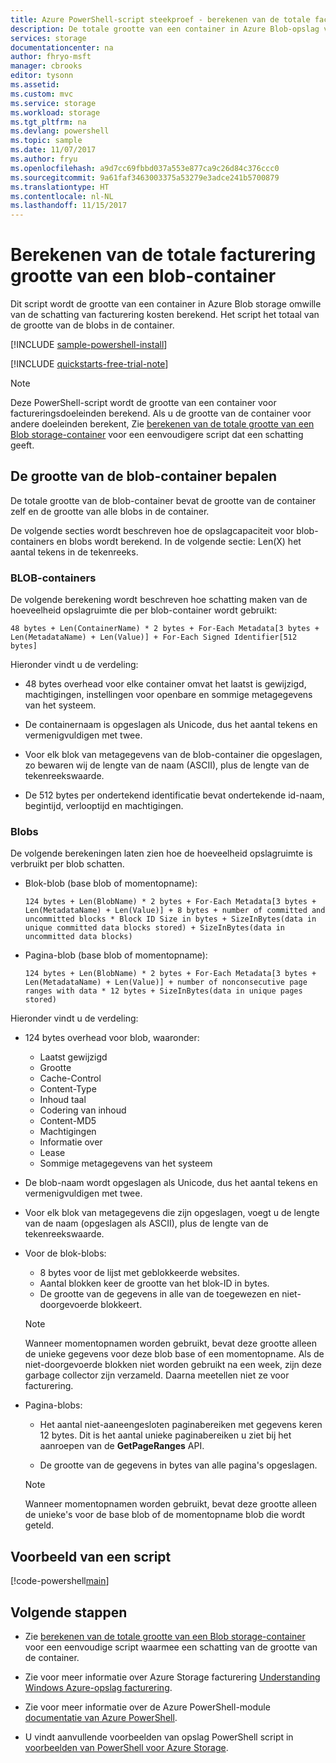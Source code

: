 ```yaml
---
title: Azure PowerShell-script steekproef - berekenen van de totale facturering grootte van een blob-container | Microsoft Docs
description: De totale grootte van een container in Azure Blob-opslag voor factureringsdoeleinden berekenen.
services: storage
documentationcenter: na
author: fhryo-msft
manager: cbrooks
editor: tysonn
ms.assetid: 
ms.custom: mvc
ms.service: storage
ms.workload: storage
ms.tgt_pltfrm: na
ms.devlang: powershell
ms.topic: sample
ms.date: 11/07/2017
ms.author: fryu
ms.openlocfilehash: a9d7cc69fbbd037a553e877ca9c26d84c376ccc0
ms.sourcegitcommit: 9a61faf3463003375a53279e3adce241b5700879
ms.translationtype: HT
ms.contentlocale: nl-NL
ms.lasthandoff: 11/15/2017
---
```

# <a name="calculate-the-total-billing-size-of-a-blob-container"></a>Berekenen van de totale facturering grootte van een blob-container

Dit script wordt de grootte van een container in Azure Blob storage omwille van de schatting van facturering kosten berekend. Het script het totaal van de grootte van de blobs in de container.

[!INCLUDE [sample-powershell-install](../../../includes/sample-powershell-install-no-ssh.md)]

[!INCLUDE [quickstarts-free-trial-note](../../../includes/quickstarts-free-trial-note.md)]

> [!NOTE]
> Deze PowerShell-script wordt de grootte van een container voor factureringsdoeleinden berekend. Als u de grootte van de container voor andere doeleinden berekent, Zie [berekenen van de totale grootte van een Blob storage-container](../scripts/storage-blobs-container-calculate-size-powershell.md) voor een eenvoudigere script dat een schatting geeft.

## <a name="determine-the-size-of-the-blob-container"></a>De grootte van de blob-container bepalen

De totale grootte van de blob-container bevat de grootte van de container zelf en de grootte van alle blobs in de container.

De volgende secties wordt beschreven hoe de opslagcapaciteit voor blob-containers en blobs wordt berekend. In de volgende sectie: Len(X) het aantal tekens in de tekenreeks.

### <a name="blob-containers"></a>BLOB-containers

De volgende berekening wordt beschreven hoe schatting maken van de hoeveelheid opslagruimte die per blob-container wordt gebruikt:

`
48 bytes + Len(ContainerName) * 2 bytes +
For-Each Metadata[3 bytes + Len(MetadataName) + Len(Value)] +
For-Each Signed Identifier[512 bytes]
`

Hieronder vindt u de verdeling:
* 48 bytes overhead voor elke container omvat het laatst is gewijzigd, machtigingen, instellingen voor openbare en sommige metagegevens van het systeem.

* De containernaam is opgeslagen als Unicode, dus het aantal tekens en vermenigvuldigen met twee.

* Voor elk blok van metagegevens van de blob-container die opgeslagen, zo bewaren wij de lengte van de naam (ASCII), plus de lengte van de tekenreekswaarde.

* De 512 bytes per ondertekend identificatie bevat ondertekende id-naam, begintijd, verlooptijd en machtigingen.

### <a name="blobs"></a>Blobs

De volgende berekeningen laten zien hoe de hoeveelheid opslagruimte is verbruikt per blob schatten.

* Blok-blob (base blob of momentopname):

   `
   124 bytes + Len(BlobName) * 2 bytes +
   For-Each Metadata[3 bytes + Len(MetadataName) + Len(Value)] +
   8 bytes + number of committed and uncommitted blocks * Block ID Size in bytes +
   SizeInBytes(data in unique committed data blocks stored) +
   SizeInBytes(data in uncommitted data blocks)
   `

* Pagina-blob (base blob of momentopname):

   `
   124 bytes + Len(BlobName) * 2 bytes +
   For-Each Metadata[3 bytes + Len(MetadataName) + Len(Value)] +
   number of nonconsecutive page ranges with data * 12 bytes +
   SizeInBytes(data in unique pages stored)
   `

Hieronder vindt u de verdeling:

* 124 bytes overhead voor blob, waaronder:
    - Laatst gewijzigd
    - Grootte
    - Cache-Control
    - Content-Type
    - Inhoud taal
    - Codering van inhoud
    - Content-MD5
    - Machtigingen
    - Informatie over
    - Lease
    - Sommige metagegevens van het systeem

* De blob-naam wordt opgeslagen als Unicode, dus het aantal tekens en vermenigvuldigen met twee.

* Voor elk blok van metagegevens die zijn opgeslagen, voegt u de lengte van de naam (opgeslagen als ASCII), plus de lengte van de tekenreekswaarde.

* Voor de blok-blobs:
    * 8 bytes voor de lijst met geblokkeerde websites.
    * Aantal blokken keer de grootte van het blok-ID in bytes.
    * De grootte van de gegevens in alle van de toegewezen en niet-doorgevoerde blokkeert. 
    
    >[!NOTE]
    >Wanneer momentopnamen worden gebruikt, bevat deze grootte alleen de unieke gegevens voor deze blob base of een momentopname. Als de niet-doorgevoerde blokken niet worden gebruikt na een week, zijn deze garbage collector zijn verzameld. Daarna meetellen niet ze voor facturering.

* Pagina-blobs:
    * Het aantal niet-aaneengesloten paginabereiken met gegevens keren 12 bytes. Dit is het aantal unieke paginabereiken u ziet bij het aanroepen van de **GetPageRanges** API.

    * De grootte van de gegevens in bytes van alle pagina's opgeslagen. 
    
    >[!NOTE]
    >Wanneer momentopnamen worden gebruikt, bevat deze grootte alleen de unieke's voor de base blob of de momentopname blob die wordt geteld.

## <a name="sample-script"></a>Voorbeeld van een script

[!code-powershell[main](../../../powershell_scripts/storage/calculate-container-size/calculate-container-size-ex.ps1 "Calculate container size")]

## <a name="next-steps"></a>Volgende stappen

- Zie [berekenen van de totale grootte van een Blob storage-container](../scripts/storage-blobs-container-calculate-size-powershell.md) voor een eenvoudige script waarmee een schatting van de grootte van de container.

- Zie voor meer informatie over Azure Storage facturering [Understanding Windows Azure-opslag facturering](https://blogs.msdn.microsoft.com/windowsazurestorage/2010/07/08/understanding-windows-azure-storage-billing-bandwidth-transactions-and-capacity/).

- Zie voor meer informatie over de Azure PowerShell-module [documentatie van Azure PowerShell](https://docs.microsoft.com/en-us/powershell/azure/overview?view=azurermps-4.4.1).

- U vindt aanvullende voorbeelden van opslag PowerShell script in [voorbeelden van PowerShell voor Azure Storage](../blobs/storage-samples-blobs-powershell.md).
